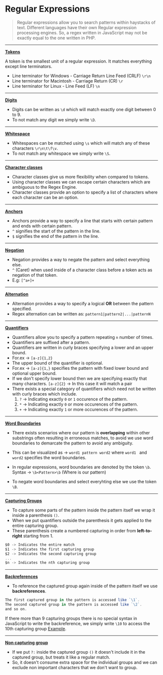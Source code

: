 # Regular Expressions 

> Regular expressions allow you to search patterns within haystacks of text. 
>Different languages have their own Regular expression processing engines.
> So, a regex written in JavaScript may not be exactly equal to the one written in PHP.

___

**[Tokens](https://regex101.com/r/Ojh6ZI/1/)**

A token is the smallest unit of a regular expression. It matches everything except line terminators.

- Line terminator for Windows - Carriage Return Line Feed (CRLF) `\r\n`
- Line terminator for Macintosh - Carriage Return (CR) `\r`
- Line terminator for Linux - Line Feed (LF) `\n`

___

**[Digits](https://regex101.com/r/BZI5F6/2)**

- Digits can be written as `\d` which will match exactly one digit between 0 to 9.
- To not match any digit we simply write `\D`.
___

**[Whitespace](https://regex101.com/r/M5I1dW/2)**

- Whitespaces can be matched using `\s` which will match any of these characters `\r\n\t\f\v`.
- To not match any whitespace we simply write `\S`.
___

**[Character classes](https://regex101.com/r/9T03L8/1)**

- Character classes give us more flexibility when compared to tokens.
- Using character classes we can escape certain characters which are ambiguous to the Regex Engine.
- Character classes provide an option to specify a list of characters where each character can be an option.

___

**[Anchors](https://regex101.com/r/G7A22u/1)**

- Anchors provide a way to specify a line that starts with certain pattern and ends with certain pattern.
- `^` signifies the start of the pattern in the line.
- `$` signifies the end of the pattern in the line.

___

**[Negation](https://regex101.com/r/tEWr9H/1)**

- Negation provides a way to negate the pattern and select everything else.
- `^` (Caret) when used inside of a character class before a token acts as negation of that token.
- E.g: `[^a+]+`
___

**[Alternation](https://regex101.com/r/j29kef/1)**

- Alternation provides a way to specify a logical **OR** between the pattern specified.
- Regex alternation can be written as:
`pattern1|pattern2|...|patternN`

___

**[Quantifiers](https://regex101.com/r/Nd6e2b/1)**

- Quantifiers allow you to specify a pattern repeating `n` number of times.
- Quantifiers are suffixed after a pattern.
- Quantifiers are written in curly braces specifying a lower and an upper bound.
- For.ex -> `[a-z]{1,2}`
- The upper bound of the quantifier is optional.
- For.ex -> `[a-z]{1,}` specifies the pattern with fixed lower bound and optional upper bound.
- If we don't specify lower bound then we are specifying exactly that many characters.
`[a-z]{2}` -> In this case it will match a pair 
- There exists a special category of quantifiers which need not be written with curly braces which include.
    1. `?` -> Indicating exactly `0` or `1` occurence of the pattern.
    2. `*` -> Indicating exactly `0` or more occurences of the pattern.
    3. `+` -> Indicating exactly `1` or more occurences of the pattern.

___

**[Word Boundaries](https://regex101.com/r/Z7N2Z6/1)**

- There exists scenarios where our pattern is **overlapping** within other substrings often resulting in erroneous matches, to avoid we use word boundaries to demarcate the pattern to avoid any ambiguity.

- This can be visualized as ->
`word1 pattern word2` where `word1 ` and ` word2` specifies the word boundaries.

- In regular expressions, word boundaries are denoted by the token `\b`.
Syntax -> `\b<Pattern>\b` (Where <pattern> is our pattern)

- To negate word boundaries and select everyhting else we use the token `\B`.

___

**[Capturing Groups](https://regex101.com/r/XcI7zU/1)**

- To capture some parts of the pattern inside the pattern itself we wrap it inside a parenthesis `()`.
- When we put quantifiers outside the parenthesis it gets applied to the entire capturing group.
- These parenthesis create a numbered capturing in order from **left-to-right** starting from 1.

```javascript
$0 -> Indicates the entire match
$1 -> Indicates the first capturing group
$2 -> Indicates the second capturing group
...
$n -> Indicates the nth capturing group
```
___

**[Backreferences](https://regex101.com/r/sJ3DZR/2)**

- To reference the captured group again inside of the pattern itself we use **backreferences**.

```javascript
The first captured group in the pattern is accessed like `\1`.
The second captured group in the pattern is accessed like `\2`.
and so on.
```

If there more than 9 capturing groups there is no special syntax in JavaScript to write the backreference, we simply write `\10` to access the 10th capturing group [Example](https://regex101.com/r/WIwUJt/1).

___

**[Non capturing group](https://regex101.com/r/jbuTkO/1)**

- If we put `?:` inside the captured group `()` it doesn't include it in the captured group, but treats it like a regular match.
- So, it doesn't consume extra space for the individual groups and we can exclude non important characters that we don't want to group.